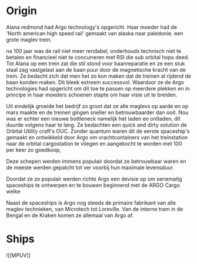 # Origin

Alana redmond had Argo technology's opgericht. Haar moeder had de 'North american high speed rail' gemaakt van alaska naar paledonie. een grote maglev trein.

na 100 jaar was de rail niet meer rendabel, onderhouds technisch niet te betalen en financieel niet te concurreren met RSI die sub orbital hops deed. Tot Alana op een trein zat die stil stond voor baanreparatie en ze een stuk staal zag vastgelast aan de baan puur door de magnetische kracht van de trein. Ze bedacht zich dat men het zo kon maken dat de treinen al rijdend de baan konden maken. Dit bleek extreem successvol. Waardoor ze de Argo technologies had opgericht om dit toe te passen op meerdere plekken en in principe in haar moeders schoenen stapte om haar visie uit te breiden.

Uit eindelijk groeide het bedrijf zo groot dat ze alle maglevs op aarde en op mars maakte en de treinen gingen sneller en betrouwbaarder dan ooit. Nou was er echter een nieuwe bottleneck namelijk het laden en ontladen, dit duurde volgens haar te lang.
Ze bedachten een quick and dirty solution de Orbital Utility craft's OUC. Zonder quantum waren dit de eerste spaceship's gemaakt en ontwikkeld door Argo om vrachtcontainers van het treinstation naar de orbital cargostation te vliegen en aangekocht te worden met 100 per keer zo goedkoop, 

Deze schepen werden immens populair doordat ze betrouwbaar waren en de meeste werden gepatcht tot ver voorbij hun maximale levensduur.

Doordat ze zo populair werden richte Argo een devisie op om seriematig spaceships te ontwerpen en te bouwen beginnend met de ARGO Cargo welke 

Naast de spaceships is Argo nog steeds de primaire fabrikant van alle maglev technieken, van Microtech tot Loreville. Van de interne tram in de Bengal en de Kraken komen ze allemaal van Argo af.

# Ships

![[MPUV]]